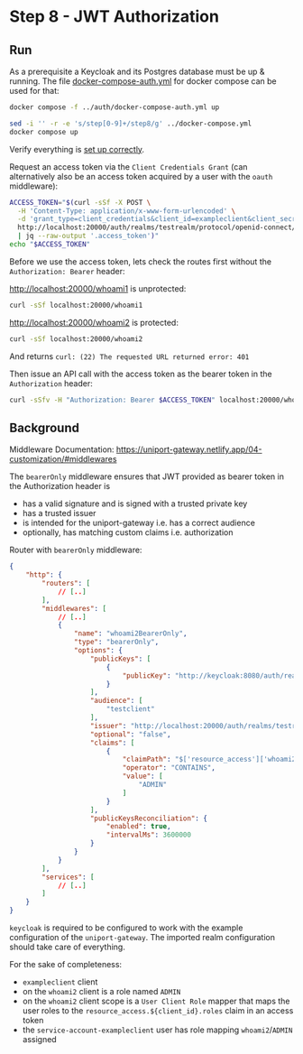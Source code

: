 # Step 8 - JWT Authorization

## Run

As a prerequisite a Keycloak and its Postgres database must be up & running. The file [docker-compose-auth.yml](../auth/docker-compose-auth.yml) for docker compose can be used for that:

```bash
docker compose -f ../auth/docker-compose-auth.yml up
```

```bash
sed -i '' -r -e 's/step[0-9]+/step8/g' ../docker-compose.yml
docker compose up
```

Verify everything is [set up correctly](../auth/README.md).

Request an access token via the `Client Credentials Grant` (can alternatively also be an access token acquired by a user with the `oauth` middleware):

```bash
ACCESS_TOKEN="$(curl -sSf -X POST \
  -H 'Content-Type: application/x-www-form-urlencoded' \
  -d 'grant_type=client_credentials&client_id=exampleclient&client_secret=**********&scope=whoami2' \
  http://localhost:20000/auth/realms/testrealm/protocol/openid-connect/token \
  | jq --raw-output '.access_token')"
echo "$ACCESS_TOKEN"
```

Before we use the access token, lets check the routes first without the `Authorization: Bearer` header:

<http://localhost:20000/whoami1> is unprotected:

```bash
curl -sSf localhost:20000/whoami1
```

<http://localhost:20000/whoami2> is protected:

```bash
curl -sSf localhost:20000/whoami2
```

And returns `curl: (22) The requested URL returned error: 401`

Then issue an API call with the access token as the bearer token in the `Authorization` header:

```bash
curl -sSfv -H "Authorization: Bearer $ACCESS_TOKEN" localhost:20000/whoami2
```

## Background

Middleware Documentation: <https://uniport-gateway.netlify.app/04-customization/#middlewares>

The `bearerOnly` middleware ensures that JWT provided as bearer token in the Authorization header is

* has a valid signature and is signed with a trusted private key
* has a trusted issuer
* is intended for the uniport-gateway i.e. has a correct audience
* optionally, has matching custom claims i.e. authorization

Router with `bearerOnly` middleware:

```json
{
    "http": {
        "routers": [
            // [..]
        ],
        "middlewares": [
            // [..]
            {
                "name": "whoami2BearerOnly",
                "type": "bearerOnly",
                "options": {
                    "publicKeys": [
                        {
                            "publicKey": "http://keycloak:8080/auth/realms/testrealm"
                        }
                    ],
                    "audience": [
                        "testclient"
                    ],
                    "issuer": "http://localhost:20000/auth/realms/testrealm",
                    "optional": "false",
                    "claims": [
                        {
                            "claimPath": "$['resource_access']['whoami2']['roles']",
                            "operator": "CONTAINS",
                            "value": [
                                "ADMIN"
                            ]
                        }
                    ],
                    "publicKeysReconciliation": {
                        "enabled": true,
                        "intervalMs": 3600000
                    }
                }
            }
        ],
        "services": [
            // [..]
        ]
    }
}
```

`keycloak` is required to be configured to work with the example configuration of the `uniport-gateway`. The imported realm
configuration should take care of everything.

For the sake of completeness:

* `exampleclient` client
* on the `whoami2` client is a role named `ADMIN`
* on the `whoami2` client scope is a `User Client Role` mapper that maps the user roles to the `resource_access.${client_id}.roles` claim in an access token
* the `service-account-exampleclient` user has role mapping `whoami2`/`ADMIN` assigned
